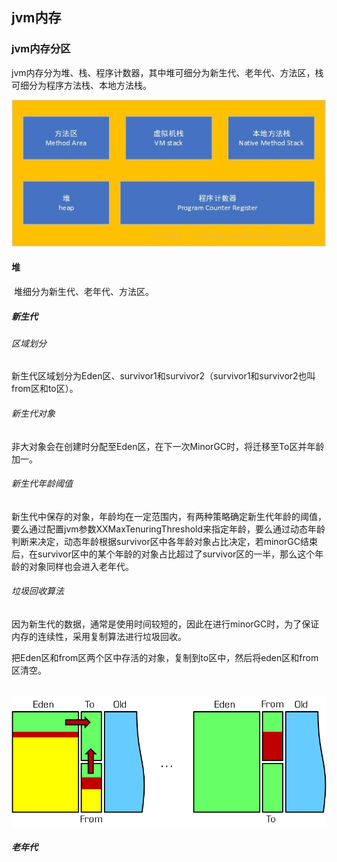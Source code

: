 ## jvm内存

### jvm内存分区

jvm内存分为堆、栈、程序计数器，其中堆可细分为新生代、老年代、方法区，栈可细分为程序方法栈、本地方法栈。

![Alt](./内存模型.jpg)

#### 堆

​	堆细分为新生代、老年代、方法区。

##### 	新生代

###### 	区域划分

​		新生代区域划分为Eden区、survivor1和survivor2（survivor1和survivor2也叫from区和to区）。

######     新生代对象

​    非大对象会在创建时分配至Eden区，在下一次MinorGC时，将迁移至To区并年龄加一。

######     新生代年龄阈值

​    新生代中保存的对象，年龄均在一定范围内，有两种策略确定新生代年龄的阈值，要么通过配置jvm参数XXMaxTenuringThreshold来指定年龄，要么通过动态年龄判断来决定，动态年龄根据survivor区中各年龄对象占比决定，若minorGC结束后，在survivor区中的某个年龄的对象占比超过了survivor区的一半，那么这个年龄的对象同样也会进入老年代。

######    垃圾回收算法

​	因为新生代的数据，通常是使用时间较短的，因此在进行minorGC时，为了保证内存的连续性，采用复制算法进行垃圾回收。

​    把Eden区和from区两个区中存活的对象，复制到to区中，然后将eden区和from区清空。

​    ![Alt](./新生代GC图解.png)

#####   老年代

 
